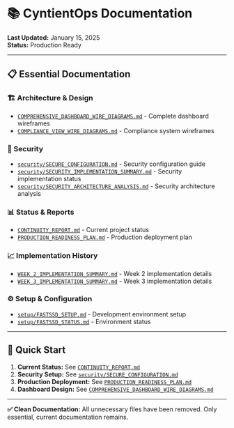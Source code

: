 # 📚 CyntientOps Documentation

**Last Updated:** January 15, 2025  
**Status:** Production Ready

---

## 📋 **Essential Documentation**

### **🏗️ Architecture & Design**
- [`COMPREHENSIVE_DASHBOARD_WIRE_DIAGRAMS.md`](./COMPREHENSIVE_DASHBOARD_WIRE_DIAGRAMS.md) - Complete dashboard wireframes
- [`COMPLIANCE_VIEW_WIRE_DIAGRAMS.md`](./COMPLIANCE_VIEW_WIRE_DIAGRAMS.md) - Compliance system wireframes

### **🔐 Security**
- [`security/SECURE_CONFIGURATION.md`](./security/SECURE_CONFIGURATION.md) - Security configuration guide
- [`security/SECURITY_IMPLEMENTATION_SUMMARY.md`](./security/SECURITY_IMPLEMENTATION_SUMMARY.md) - Security implementation status
- [`security/SECURITY_ARCHITECTURE_ANALYSIS.md`](./security/SECURITY_ARCHITECTURE_ANALYSIS.md) - Security architecture analysis

### **📊 Status & Reports**
- [`CONTINUITY_REPORT.md`](./CONTINUITY_REPORT.md) - Current project status
- [`PRODUCTION_READINESS_PLAN.md`](./PRODUCTION_READINESS_PLAN.md) - Production deployment plan

### **📈 Implementation History**
- [`WEEK_2_IMPLEMENTATION_SUMMARY.md`](./WEEK_2_IMPLEMENTATION_SUMMARY.md) - Week 2 implementation details
- [`WEEK_3_IMPLEMENTATION_SUMMARY.md`](./WEEK_3_IMPLEMENTATION_SUMMARY.md) - Week 3 implementation details

### **⚙️ Setup & Configuration**
- [`setup/FASTSSD_SETUP.md`](./setup/FASTSSD_SETUP.md) - Development environment setup
- [`setup/FASTSSD_STATUS.md`](./setup/FASTSSD_STATUS.md) - Environment status

---

## 🚀 **Quick Start**

1. **Current Status:** See [`CONTINUITY_REPORT.md`](./CONTINUITY_REPORT.md)
2. **Security Setup:** See [`security/SECURE_CONFIGURATION.md`](./security/SECURE_CONFIGURATION.md)
3. **Production Deployment:** See [`PRODUCTION_READINESS_PLAN.md`](./PRODUCTION_READINESS_PLAN.md)
4. **Dashboard Design:** See [`COMPREHENSIVE_DASHBOARD_WIRE_DIAGRAMS.md`](./COMPREHENSIVE_DASHBOARD_WIRE_DIAGRAMS.md)

---

**✅ Clean Documentation:** All unnecessary files have been removed. Only essential, current documentation remains.